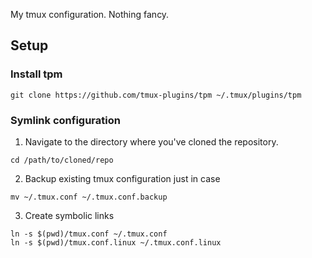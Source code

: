 My tmux configuration. Nothing fancy.

## Setup

### Install tpm
```
git clone https://github.com/tmux-plugins/tpm ~/.tmux/plugins/tpm
```

### Symlink configuration

1) Navigate to the directory where you've cloned the repository.
```
cd /path/to/cloned/repo
```

2) Backup existing tmux configuration just in case
```
mv ~/.tmux.conf ~/.tmux.conf.backup
```

3) Create symbolic links
```
ln -s $(pwd)/tmux.conf ~/.tmux.conf
ln -s $(pwd)/tmux.conf.linux ~/.tmux.conf.linux
```
